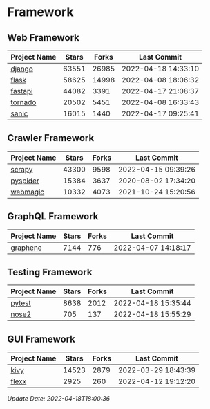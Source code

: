 # Framework

## Web Framework
| Project Name | Stars | Forks | Last Commit |
| ------------ | ----- | ----- | ----------- |
| [django](https://github.com/django/django) | 63551 | 26985 | 2022-04-18 14:33:10 |
| [flask](https://github.com/pallets/flask) | 58625 | 14998 | 2022-04-08 18:06:32 |
| [fastapi](https://github.com/tiangolo/fastapi) | 44082 | 3391 | 2022-04-17 21:08:37 |
| [tornado](https://github.com/tornadoweb/tornado) | 20502 | 5451 | 2022-04-08 16:33:43 |
| [sanic](https://github.com/sanic-org/sanic) | 16015 | 1440 | 2022-04-17 09:25:41 |

## Crawler Framework
| Project Name | Stars | Forks | Last Commit |
| ------------ | ----- | ----- | ----------- |
| [scrapy](https://github.com/scrapy/scrapy) | 43300 | 9598 | 2022-04-15 09:39:26 |
| [pyspider](https://github.com/binux/pyspider) | 15384 | 3637 | 2020-08-02 17:34:20 |
| [webmagic](https://github.com/code4craft/webmagic) | 10332 | 4073 | 2021-10-24 15:20:56 |

## GraphQL Framework
| Project Name | Stars | Forks | Last Commit |
| ------------ | ----- | ----- | ----------- |
| [graphene](https://github.com/graphql-python/graphene) | 7144 | 776 | 2022-04-07 14:18:17 |

## Testing Framework
| Project Name | Stars | Forks | Last Commit |
| ------------ | ----- | ----- | ----------- |
| [pytest](https://github.com/pytest-dev/pytest) | 8638 | 2012 | 2022-04-18 15:35:44 |
| [nose2](https://github.com/nose-devs/nose2) | 705 | 137 | 2022-04-18 15:55:29 |

## GUI Framework
| Project Name | Stars | Forks | Last Commit |
| ------------ | ----- | ----- | ----------- |
| [kivy](https://github.com/kivy/kivy) | 14523 | 2879 | 2022-03-29 18:43:39 |
| [flexx](https://github.com/flexxui/flexx) | 2925 | 260 | 2022-04-12 19:12:20 |

*Update Date: 2022-04-18T18:00:36*